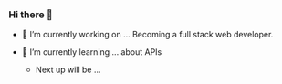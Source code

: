 ### Hi there 👋

- 🔭 I’m currently working on ...
  Becoming a full stack web developer.

- 🌱 I’m currently learning ...
  about APIs 
  
  - Next up will be ...
 
  
